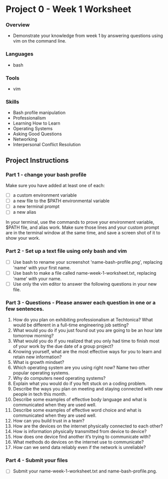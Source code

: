# Project 0 - Week 1 Worksheet

### Overview

- Demonstrate your knowledge from week 1 by answering questions using vim on the command line.

### Languages

- bash

### Tools

- vim

### Skills

- Bash profile manipulation
- Professionalism
- Learning How to Learn
- Operating Systems
- Asking Good Questions
- Networking
- Interpersonal Conflict Resolution

## Project Instructions

### Part 1 - change your bash profile

Make sure you have added at least one of each:

- [ ] a custom environment variable
- [ ] a new file to the \$PATH environmental variable
- [ ] a new terminal prompt
- [ ] a new alias

In your terminal, use the commands to prove your environment variable, \$PATH file, and alias work. Make sure those lines and your custom prompt are in the terminal window at the same time, and save a screen shot of it to show your work.

### Part 2 - Set up a text file using only bash and vim

- [ ] Use bash to rename your screenshot 'name-bash-profile.png', replacing 'name' with your first name.
- [ ] Use bash to make a file called name-week-1-worksheet.txt, replacing 'name' with your name.
- [ ] Use only the vim editor to answer the following questions in your new file.

### Part 3 - Questions - Please answer each question in one or a few sentences.

1. How do you plan on exhibiting professionalism at Techtonica? What would be different in a full-time engineering job setting?
1. What would you do if you just found out you are going to be an hour late tomorrow morning?
1. What would you do if you realized that you only had time to finish most of your work by the due date of a group project?
1. Knowing yourself, what are the most effective ways for you to learn and retain new information?
1. What is growth mindset?
1. Which operating system are you using right now? Name two other popular operating systems.
1. Why do computers need operating systems?
1. Explain what you would do if you felt stuck on a coding problem.
1. Describe the ways you plan on meeting and staying connected with new people in tech this month.
1. Describe some examples of effective body language and what is communicated when they are used well.
1. Describe some examples of effective word choice and what is communicated when they are used well.
1. How can you build trust in a team?
1. How are the devices on the internet physically connected to each other?
1. How is information physically transmitted from device to device?
1. How does one device find another it’s trying to communicate with?
1. What methods do devices on the internet use to communicate?
1. How can we send data reliably even if the network is unreliable?

### Part 4 - Submit your files

- [ ] Submit your name-week-1-worksheet.txt and name-bash-profile.png.

